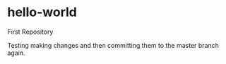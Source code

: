 # hello-world
First Repository


Testing making changes and then committing them to the master branch again. 


